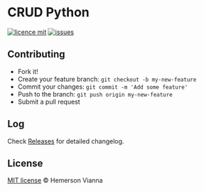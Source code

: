 # CRUD Python

[![licence mit](https://img.shields.io/badge/license-MIT-blue.svg?style=flat-square)](http://hemersonvianna.mit-license.org/)
[![issues](https://img.shields.io/github/issues/crud-solutions/crud-python.svg?style=flat-square)](https://github.com/crud-solutions/crud-python/issues)

## Contributing

- Fork it!
- Create your feature branch: `git checkout -b my-new-feature`
- Commit your changes: `git commit -m 'Add some feature'`
- Push to the branch: `git push origin my-new-feature`
- Submit a pull request

## Log

Check [Releases](https://github.com/crud-solutions/crud-python/releases) for detailed changelog.

## License

[MIT license](http://hemersonvianna.mit-license.org/) © Hemerson Vianna
